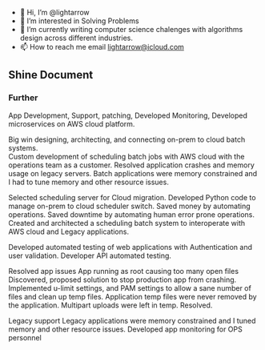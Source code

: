 - 👋 Hi, I’m @lightarrow
- 👀 I’m interested in Solving Problems
- 🌱 I’m currently writing computer science chalenges with algorithms design across different industries.
- 📫 How to reach me email lightarrow@icloud.com

<!---
lightarrow/lightarrow is a ✨ special ✨ repository because its `README.md` (this file) appears on your GitHub profile.
You can click the Preview link to take a look at your changes.
--->
## Shine Document

### Further
App Development, Support, patching, Developed Monitoring, Developed microservices on AWS cloud platform. 

Big win designing, architecting, and connecting on-prem to cloud batch systems.  
Custom development of scheduling batch jobs with AWS cloud with the operations team as a customer. 
Resolved application crashes and memory usage on legacy servers. 
Batch applications were memory constrained and I had to tune memory and other resource issues. 

Selected scheduling server for Cloud migration. 
Developed Python code to manage on-prem to cloud scheduler switch.
Saved money by automating operations. 
Saved downtime by automating human error prone operations. 
Created and architected a scheduling batch system to interoperate with AWS cloud and Legacy applications. 

Developed automated testing of web applications with Authentication and user validation. 
Developer API automated testing. 


Resolved app issues 
App running as root causing too many open files
Discovered, proposed solution to stop production app from crashing. 
Implemented u-limit settings, and PAM settings to allow a sane number of files and clean up temp files. 
Application temp files were never removed by the application. 
Multipart uploads were left in temp. 
Resolved. 

Legacy support 
Legacy applications were memory constrained and I tuned memory and other resource issues.
Developed app monitoring for OPS personnel 

